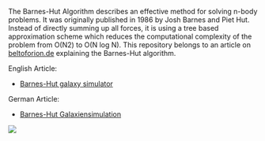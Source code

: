The Barnes-Hut Algorithm describes an effective method for solving n-body problems. It was originally published in 1986 by Josh Barnes and Piet Hut. Instead of directly summing up all forces, it is using a tree based approximation scheme which reduces the computational complexity of the problem from O(N2) to O(N log N). This repository belongs to an article on [beltoforion.de](https://beltoforion.de/en) explaining the Barnes-Hut algorithm. 

English Article:
* [Barnes-Hut galaxy simulator](https://beltoforion.de/en/barnes-hut-galaxy-simulator/)

German Article:
* [Barnes-Hut Galaxiensimulation](https://beltoforion.de/de/barnes-hut-galaxiensimulation/)

![](https://beltoforion.de/en/barnes-hut-galaxy-simulator/images/anim.gif)
